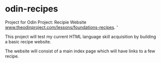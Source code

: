 # odin-recipes
Project for Odin Project: Recipie Website www.theodinproject.com/lessons/foundations-recipes.  '

This project will test my current HTML language skill acquisition by
building a basic recipe website.

The website will consist of a main index page which will have links to a few 
recipe. 

